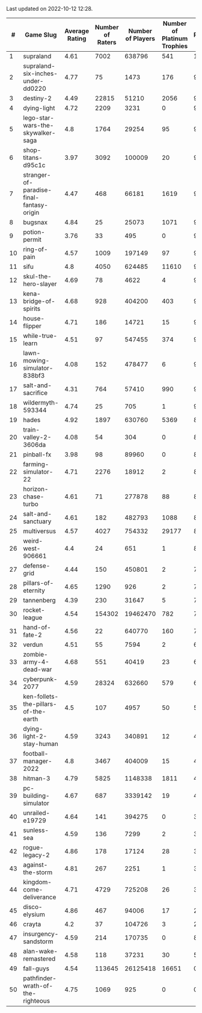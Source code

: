 Last updated on 2022-10-12 12:28.


|#|Game Slug|Average Rating|Number of Raters|Number of Players|Number of Platinum Trophies|Max Rarity (%)|
|---|---|---|---|---|---|---|
|1|supraland|4.61|7002|638796|541|100|
|2|supraland-six-inches-under-dd0220|4.77|75|1473|176|99|
|3|destiny-2|4.49|22815|51210|2056|98|
|4|dying-light|4.72|2209|3231|0|98|
|5|lego-star-wars-the-skywalker-saga|4.8|1764|29254|95|98|
|6|shop-titans-d95c1c|3.97|3092|100009|20|98|
|7|stranger-of-paradise-final-fantasy-origin|4.47|468|66181|1619|98|
|8|bugsnax|4.84|25|25073|1071|97|
|9|potion-permit|3.76|33|495|0|97|
|10|ring-of-pain|4.57|1009|197149|97|97|
|11|sifu|4.8|4050|624485|11610|96|
|12|skul-the-hero-slayer|4.69|78|4622|4|96|
|13|kena-bridge-of-spirits|4.68|928|404200|403|94|
|14|house-flipper|4.71|186|14721|15|93|
|15|while-true-learn|4.51|97|547455|374|93|
|16|lawn-mowing-simulator-838bf3|4.08|152|478477|6|91|
|17|salt-and-sacrifice|4.31|764|57410|990|91|
|18|wildermyth-593344|4.74|25|705|1|90|
|19|hades|4.92|1897|630760|5369|89|
|20|train-valley-2-3606da|4.08|54|304|0|89|
|21|pinball-fx|3.98|98|89960|0|86|
|22|farming-simulator-22|4.71|2276|18912|2|83|
|23|horizon-chase-turbo|4.61|71|277878|88|83|
|24|salt-and-sanctuary|4.61|182|482793|1088|83|
|25|multiversus|4.57|4027|754332|29177|81|
|26|weird-west-906661|4.4|24|651|1|80|
|27|defense-grid|4.44|150|450801|2|79|
|28|pillars-of-eternity|4.65|1290|926|2|79|
|29|tannenberg|4.39|230|31647|5|78|
|30|rocket-league|4.54|154302|19462470|782|74|
|31|hand-of-fate-2|4.56|22|640770|160|72|
|32|verdun|4.51|55|7594|2|67|
|33|zombie-army-4-dead-war|4.68|551|40419|23|66|
|34|cyberpunk-2077|4.59|28324|632660|579|61|
|35|ken-follets-the-pillars-of-the-earth|4.5|107|4957|50|56|
|36|dying-light-2-stay-human|4.59|3243|340891|12|48|
|37|football-manager-2022|4.8|3467|404009|15|48|
|38|hitman-3|4.79|5825|1148338|1811|48|
|39|pc-building-simulator|4.67|687|3339142|19|47|
|40|unrailed-e19729|4.64|141|394275|0|39|
|41|sunless-sea|4.59|136|7299|2|38|
|42|rogue-legacy-2|4.86|178|17124|28|36|
|43|against-the-storm|4.81|267|2251|1|30|
|44|kingdom-come-deliverance|4.71|4729|725208|26|30|
|45|disco-elysium|4.86|467|94006|17|28|
|46|crayta|4.2|37|104726|3|23|
|47|insurgency-sandstorm|4.59|214|170735|0|8|
|48|alan-wake-remastered|4.58|118|37231|30|5|
|49|fall-guys|4.54|113645|26125418|16651|0.7|
|50|pathfinder-wrath-of-the-righteous|4.75|1069|925|0|0.1|
